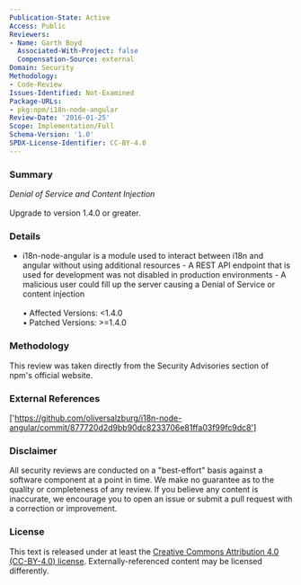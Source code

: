 ```yaml
---
Publication-State: Active
Access: Public
Reviewers:
- Name: Garth Boyd
  Associated-With-Project: false
  Compensation-Source: external
Domain: Security
Methodology:
- Code-Review
Issues-Identified: Not-Examined
Package-URLs:
- pkg:npm/i18n-node-angular
Review-Date: '2016-01-25'
Scope: Implementation/Full
Schema-Version: '1.0'
SPDX-License-Identifier: CC-BY-4.0
---
```

### Summary
*Denial of Service and Content Injection*<br><br>Upgrade to version 1.4.0 or greater.
### Details
- i18n-node-angular is a module used to interact between i18n and angular without using additional resources - A REST API endpoint that is used for development was not disabled in production environments - A malicious user could fill up the server causing a Denial of Service or content injection
<br><br>• Affected Versions: <1.4.0
<br>• Patched Versions: >=1.4.0
### Methodology
This review was taken directly from the Security Advisories section of npm's official website.
### External References
['https://github.com/oliversalzburg/i18n-node-angular/commit/877720d2d9bb90dc8233706e81ffa03f99fc9dc8']
### Disclaimer
All security reviews are conducted on a "best-effort" basis against a software component at a point in time. We make no guarantee as to the quality or completeness of any review. If you believe any content is inaccurate, we encourage you to open an issue or submit a pull request with a correction or improvement.
### License
This text is released under at least the [Creative Commons Attribution 4.0 (CC-BY-4.0) license](https://creativecommons.org/licenses/by/4.0/legalcode.txt). Externally-referenced content may be licensed differently.
